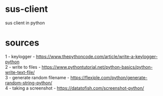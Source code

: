 # sus-client
sus client in python

# sources

1 - keylogger - https://www.thepythoncode.com/article/write-a-keylogger-python<br>
2 - write to files - https://www.pythontutorial.net/python-basics/python-write-text-file/<br>
3 - generate random filename - https://flexiple.com/python/generate-random-string-python/<br>
4 - taking a screenshot - https://datatofish.com/screenshot-python/<br>
